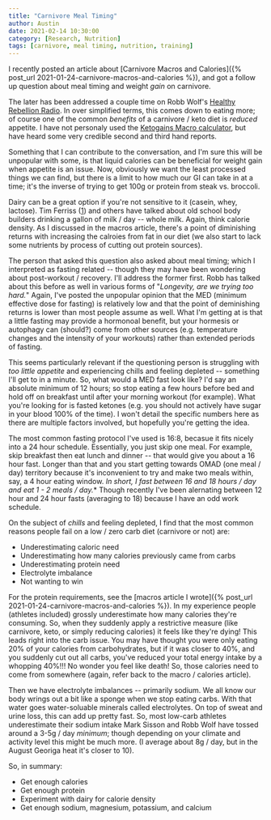 ```yaml
---
title: "Carnivore Meal Timing"
author: Austin
date: 2021-02-14 10:30:00
category: [Research, Nutrition]
tags: [carnivore, meal timing, nutrition, training]
---
```


I recently posted an article about [Carnivore Macros and Calories]({% post_url 2021-01-24-carnivore-macros-and-calories %}), and got a follow up question about meal timing and weight *gain* on carnivore.  

The later has been addressed a couple time on Robb Wolf's [Healthy Rebellion Radio](https://open.spotify.com/show/4QtmMqCQJlxgX8z3kafnbo).  In over simplified terms, this comes down to eating more; of course one of the common *benefits* of a carnivore / keto diet is *reduced* appetite.  I have not personaly used the [Ketogains Macro calculator](https://www.ketogains.com/es/calculadora/#body-composition), but have heard some very credible second and third hand reports.

Something that I can contribute to the conversation, and I'm sure this will be unpopular with some, is that liquid calories can be beneficial for weight gain when appetite is an issue.  Now, obviously we want the least processed things we can find, but there is a limit to how much our GI can take in at a time; it's the inverse of trying to get 100g or protein from steak vs. broccoli.

Dairy can be a great option if you're not sensitive to it (casein, whey, lactose).  Tim Ferriss ([1](https://tim.blog/2007/04/29/from-geek-to-freak-how-i-gained-34-lbs-of-muscle-in-4-weeks/comment-page-7/)) and others have talked about old school body builders drinking a gallon of milk / day -- whole milk.  Again, think calorie density.  As I discussed in the macros article, there's a point of diminishing returns with increasing the calroies from fat in our diet (we also start to lack some nutrients by process of cutting out protein sources). 

The person that asked this question also asked about meal timing; which I interpreted as fasting related -- though they may have been wondering about post-workout / recovery.  I'll address the former first.  Robb has talked about this before as well in various forms of "*Longevity, are we trying too hard.*"  Again, I've posted the unpopular opinion that the MED (minimum effective dose for fasting) is relatively low and that the point of deminishing returns is lower than most people assume as well.  What I'm getting at is that a little fasting may provide a hormonoal benefit, but your hormesis or autophagy can (should?) come from other sources (e.g. temperature changes and the intensity of your workouts) rather than extended periods of fasting.

This seems particularly relevant if the questioning person is struggling with *too little appetite* and experiencing chills and feeling depleted -- something I'll get to in a minute.  So, what would a MED fast look like?  I'd say an absolute minimum of 12 hours; so stop eating a few hours before bed and hold off on breakfast until after your morning workout (for example).  What you're looking for is fasted ketones (e.g. you should not actively have sugar in your blood 100% of the time).  I won't detail the specific numbers here as there are multiple factors involved, but hopefully you're getting the idea.

The most common fasting protocol I've used is 16:8, becasue it fits nicely into a 24 hour schedule.  Essentially, you just skip one meal.  For example, skip breakfast then eat lunch and dinner -- that would give you about a 16 hour fast.  Longer than that and you start getting towards OMAD (one meal / day) territory because it's inconvenient to try and make two meals within, say, a 4 hour eating window.  *In short, I fast between 16 and 18 hours / day and eat 1 - 2 meals / day.**  Though recently I've been alernating between 12 hour and 24 hour fasts (averaging to 18) because I have an odd work schedule.

On the subject of *chills* and feeling depleted, I find that the most common reasons people fail on a low / zero carb diet (carnivore or not) are:

* Underestimating caloric need
* Underestimating how many calories previously came from carbs
* Underestimating protein need
* Electrolyte imbalance
* Not wanting to win

For the protein requirements, see the [macros article I wrote]({% post_url 2021-01-24-carnivore-macros-and-calories %}).  In my experience people (athletes included) grossly underestimate how many calories they're consuming.  So, when they suddenly apply a restrictive measure (like carnivore, keto, or simply reducing calories) it feels like they're dying!  This leads right into the carb issue.  You may have thought you were only eating 20% of your calories from carbohydrates, but if it was closer to 40%, and you suddenly cut out all carbs, you've reduced your total energy intake by a whopping 40%!!!  No wonder you feel like death!  So, those calories need to come from somewhere (again, refer back to the macro / calories article).

Then we have electrolyte imbalances -- primarily sodium.  We all know our body wrings out a bit like a sponge when we stop eating carbs.  With that water goes water-soluable minerals called electrolytes.  On top of sweat and urine loss, this can add up pretty fast.  So, most low-carb athletes underestimate their sodium intake Mark Sisson and Robb Wolf have tossed around a 3-5g / day *minimum*; though depending on your climate and activity level this might be much more.  (I average about 8g / day, but in the August Georiga heat it's closer to 10).

So, in summary:

* Get enough calories
* Get enough protein
* Experiment with dairy for calorie density
* Get enough sodium, magnesium, potassium, and calcium
